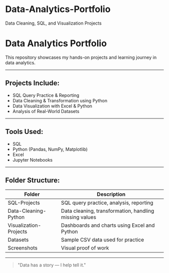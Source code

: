 # Data-Analytics-Portfolio
Data Cleaning, SQL, and Visualization Projects
# Data Analytics Portfolio  

This repository showcases my hands-on projects and learning journey in data analytics.

---

## Projects Include:
- SQL Query Practice & Reporting  
- Data Cleaning & Transformation using Python  
- Data Visualization with Excel & Python  
- Analysis of Real-World Datasets  

---

## Tools Used:
- SQL  
- Python (Pandas, NumPy, Matplotlib)  
- Excel  
- Jupyter Notebooks  

---

## Folder Structure:
| Folder | Description |
|--------|-------------|
| SQL-Projects | SQL query practice, analysis, reporting |
| Data-Cleaning-Python | Data cleaning, transformation, handling missing values |
| Visualization-Projects | Dashboards and charts using Excel and Python |
| Datasets | Sample CSV data used for practice |
| Screenshots | Visual proof of work |

---

> "Data has a story — I help tell it."

